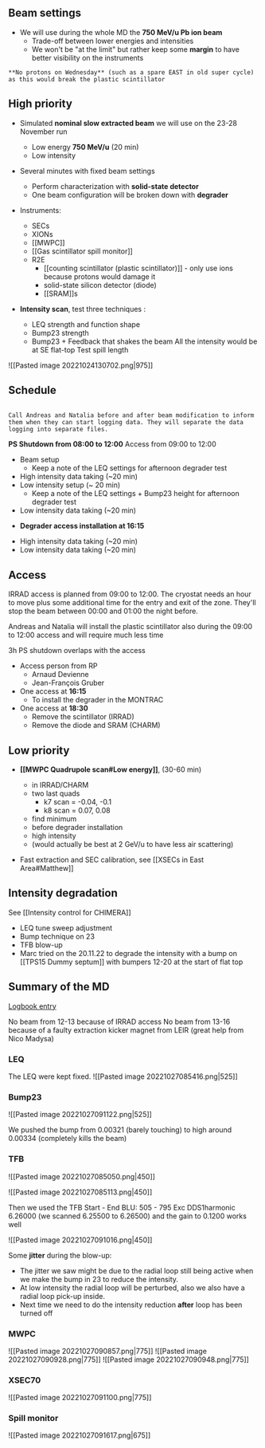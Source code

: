 
## Beam settings

* We will use during the whole MD the **750 MeV/u Pb ion beam**
	* Trade-off between lower energies and intensities
	* We won't be "at the limit" but rather keep some **margin** to have better visibility on the instruments

```ad-warning
**No protons on Wednesday** (such as a spare EAST in old super cycle) as this would break the plastic scintillator
```

## High priority

* Simulated **nominal slow extracted beam** we will use on the 23-28 November run
	* Low energy **750 MeV/u** (20 min)
	* Low intensity

* Several minutes with fixed beam settings
	* Perform characterization with **solid-state detector**
	* One beam configuration will be broken down with **degrader**
* Instruments:
	* SECs
	* XIONs
	* [[MWPC]]
	* [[Gas scintillator spill monitor]]
	* R2E
		* [[counting scintillator (plastic scintillator)]] - only use ions because protons would damage it
		* solid-state silicon detector (diode)
		* [[SRAM]]s

* **Intensity scan**, test three techniques :
	* LEQ strength and function shape
	* Bump23 strength
	* Bump23 + Feedback that shakes the beam
All the intensity would be at SE flat-top
Test spill length

![[Pasted image 20221024130702.png|975]]

## Schedule

```ad-important

Call Andreas and Natalia before and after beam modification to inform them when they can start logging data. They will separate the data logging into separate files.

```

**PS Shutdown from 08:00 to 12:00**
Access from 09:00 to 12:00

* Beam setup
	* Keep a note of the LEQ settings for afternoon degrader test
* High intensity data taking (~20 min)
* Low intensity setup (~ 20 min)
	* Keep a note of the LEQ settings + Bump23 height for afternoon degrader test
* Low intensity data taking (~20 min)

- **Degrader access installation at 16:15**

* High intensity data taking (~20 min)
* Low intensity data taking (~20 min)


## Access

IRRAD access is planned from 09:00 to 12:00. The cryostat needs an hour to move plus some additional time for the entry and exit of the zone. They'll stop the beam between 00:00 and 01:00 the night before.

Andreas and Natalia will install the plastic scintillator also during the 09:00 to 12:00 access and will require much less time

3h PS shutdown overlaps with the access

* Access person from RP
	* Arnaud Devienne
	* Jean-François Gruber
* One access at **16:15**
	* To install the degrader in the MONTRAC
* One access at **18:30**
	* Remove the scintillator (IRRAD)
	* Remove the diode and SRAM (CHARM)


## Low priority
* **[[MWPC Quadrupole scan#Low energy]]**, (30-60 min)
	* in IRRAD/CHARM
	* two last quads
		* k7 scan = -0.04, -0.1
		* k8 scan = 0.07, 0.08
	* find minimum
	* before degrader installation
	* high intensity
	* (would actually be best at 2 GeV/u to have less air scattering)

* Fast extraction and SEC calibration, see [[XSECs in East Area#Matthew]]

## Intensity degradation

See [[Intensity control for CHIMERA]]
* LEQ tune sweep adjustment
* Bump technique on 23
* TFB blow-up
* Marc tried on the 20.11.22 to degrade the intensity with a bump on [[TPS15 Dummy septum]] with bumpers 12-20 at the start of flat top


## Summary of the MD

[Logbook entry](https://logbook.cern.ch/elogbook-server/GET/showEventInLogbook/3641009)

No beam from 12-13 because of IRRAD access
No beam from 13-16 because of a faulty extraction kicker magnet from LEIR (great help from Nico Madysa)

### LEQ

The LEQ were kept fixed.
![[Pasted image 20221027085416.png|525]]

### Bump23
![[Pasted image 20221027091122.png|525]]

We pushed the bump from 0.00321 (barely touching) to high around 0.00334 (completely kills the beam)

### TFB

![[Pasted image 20221027085050.png|450]]

![[Pasted image 20221027085113.png|450]]

Then we used the TFB
Start - End BLU: 505 - 795
Exc DDS1harmonic 6.26000 (we scanned 6.25500 to 6.26500)
and the gain to 0.1200 works well

![[Pasted image 20221027091016.png|450]]

Some **jitter** during the blow-up:
* The jitter we saw might be due to the radial loop still being active when we make the bump in 23 to reduce the intensity.
* At low intensity the radial loop will be perturbed, also we also have a radial loop pick-up inside.
* Next time we need to do the intensity reduction **after** loop has been turned off

### MWPC

![[Pasted image 20221027090857.png|775]]
![[Pasted image 20221027090928.png|775]]
![[Pasted image 20221027090948.png|775]]

### XSEC70

![[Pasted image 20221027091100.png|775]]

### Spill monitor

![[Pasted image 20221027091617.png|675]]
